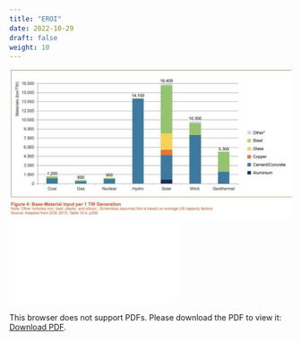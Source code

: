 ```yaml
---
title: "EROI"
date: 2022-10-29
draft: false
weight: 10
---
```


<img src="/images/energy/EROI/electricity_generation_metal_intensity_alt.jpg" alt="Расход базовых материалов по видам энергии" width="700"/>

<object data="/pdf/energy/Weissbach_EROI_preprint.pdf" type="application/pdf" width="700px" height="700px">
    <embed src="/pdf/energy/Weissbach_EROI_preprint.pdf">
        <p>This browser does not support PDFs. Please download the PDF to view it: <a href="/pdf/energy/Weissbach_EROI_preprint.pdf">Download PDF</a>.</p>
    </embed>
</object>